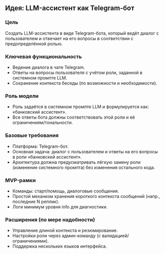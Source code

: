 ## Идея: LLM-ассистент как Telegram-бот

### Цель
Создать LLM-ассистента в виде Telegram-бота, который ведёт диалог с пользователем и отвечает на его вопросы в соответствии с предопределённой ролью.

### Ключевая функциональность
- Ведение диалога в чате Telegram.
- Ответы на вопросы пользователя с учётом роли, заданной в системном промпте LLM.
- Сохранение контекста беседы (по возможности и необходимости).

### Роль модели
- Роль задаётся в системном промпте LLM и формулируется как: «банковский ассистент».
- Все ответы бота должны соответствовать этой роли и её ограничениям/тональности.

### Базовые требования
- Платформа: Telegram-бот.
- Основная задача: диалог с пользователем и ответы на его вопросы в роли «банковский ассистент».
- Архитектура должна предусматривать лёгкую замену роли (изменение системного промпта) без изменения остального кода.

### MVP-рамки
- Команды: старт/помощь, диалоговые сообщения.
- Простой механизм хранения короткого контекста сообщений (напр., последние N реплик).
- Логи минимум уровня info для диагностики.

### Расширения (по мере надобности)
- Управление длиной контекста и резюмирование.
- Настройки роли через админ-команду (с валидацией/ограничениями).
- Поддержка нескольких языков интерфейса.

